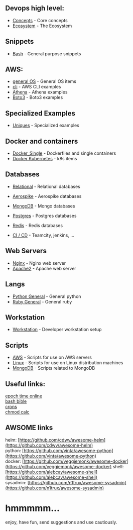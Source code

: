 
## Devops high level:
* [Concepts](docs/devops/devops_principles.md) - Core concepts  
* [Ecosystem](docs/devops/devops_echsystems.md) - The Ecosystem  


## Snippets
  
* [Bash](docs/snippets/bash) - General purpose snippets

## AWS:    
* [general OS](docs/snippets/aws/general_os.md) - General OS items
* [cli](docs/snippets/aws/aws_clis.md) - AWS CLI examples   
* [Athena](docs/snippets/aws/athena.md) - Athena examples   
* [Boto3](docs/snippets/aws/boto3_items.md) - Boto3 examples   

## Specialized Examples
* [Uniques](docs/snippets/uniques/uniques.md) - Specialized examples

## Docker and containers
* [Docker_Single](docs/snippets/containers/docker_single.md) - Dockerfiles and single containers
* [Docker Kubernetes](docs/snippets/containers/k8s.md) - k8s items

## Databases
* [Relational](docs/snippets/databases/rdbs.md) - Relational databases    
* [Aerospike](docs/snippets/databases/aerospike.md) - Aerospike databases
* [MongoDB](docs/snippets/databases/mongodb.md) - Mongo databases
* [Postgres](docs/snippets/databases/postgres.md) - Postgres databases
* [Redis](docs/snippets/databases/redis.md) - Redis databases

* [CI / CD](docs/snippets/ci/) - Teamcity, jenkins, ...      

## Web Servers
* [Nginx](docs/snippets/webservers/nginx.conf.md) - Nginx web server    
* [Apache2](docs/snippets/webservers/apache_httpd.md) - Apache web server    
  
## Langs
* [Python General](docs/snippets/langs/python_gen.md) - General python 
* [Ruby General](docs/snippets/langs/ruby_gen.md) - General ruby 

## Workstation
* [Workstation](docs/workstation/devenv_setup.md) - Developer workstation setup  

## Scripts
* [AWS](scripts/aws) - Scripts for use on AWS servers
* [Linux](scripts/linux) - Scripts for use on Linux distribution machines
* [MongoDB](scripts/monogodb) - Scripts related to MongoDB


## Useful links:
[epoch time online](https://www.epochconverter.com/)  
[bash bible](http://ss64.com/bash/)  
[crons](https://crontab.guru/)  
[chmod calc](https://chmod-calculator.com/)  

## AWSOME links
helm:  [https://github.com/cdwv/awesome-helm](https://github.com/cdwv/awesome-helm)     
python: [https://github.com/vinta/awesome-python](https://github.com/vinta/awesome-python)  
docker: [https://github.com/veggiemonk/awesome-docker](https://github.com/veggiemonk/awesome-docker)
shell: [https://github.com/alebcay/awesome-shell](https://github.com/alebcay/awesome-shell)  
sysadmin: [https://github.com/n1trux/awesome-sysadmin](https://github.com/n1trux/awesome-sysadmin)  
  
    
      
# hmmmmm...
enjoy, have fun, send suggestions and use cautiously.




